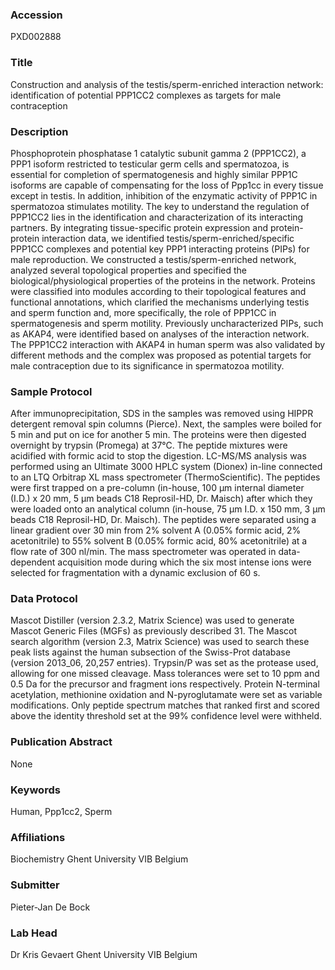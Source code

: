 ### Accession
PXD002888

### Title
Construction and analysis of the testis/sperm-enriched interaction network: identification of potential PPP1CC2 complexes as targets for male contraception

### Description
Phosphoprotein phosphatase 1 catalytic subunit gamma 2 (PPP1CC2), a PPP1 isoform restricted to testicular germ cells and spermatozoa, is essential for completion of spermatogenesis and highly similar PPP1C isoforms are capable of compensating for the loss of Ppp1cc in every tissue except in testis. In addition, inhibition of the enzymatic activity of PPP1C in spermatozoa stimulates motility. The key to understand the regulation of PPP1CC2 lies in the identification and characterization of its interacting partners. By integrating tissue-specific protein expression and protein-protein interaction data, we identified testis/sperm-enriched/specific PPP1CC complexes and potential key PPP1 interacting proteins (PIPs) for male reproduction. We constructed a testis/sperm-enriched network, analyzed several topological properties and specified the biological/physiological properties of the proteins in the network. Proteins were classified into modules according to their topological features and functional annotations, which clarified the mechanisms underlying testis and sperm function and, more specifically, the role of PPP1CC in spermatogenesis and sperm motility. Previously uncharacterized PIPs, such as AKAP4, were identified based on analyses of the interaction network. The PPP1CC2 interaction with AKAP4 in human sperm was also validated by different methods and the complex was proposed as potential targets for male contraception due to its significance in spermatozoa motility.

### Sample Protocol
After immunoprecipitation, SDS in the samples was removed using HIPPR detergent removal spin columns (Pierce). Next, the samples were boiled for 5 min and put on ice for another 5 min. The proteins were then digested overnight by trypsin (Promega) at 37°C. The peptide mixtures were acidified with formic acid to stop the digestion. LC-MS/MS analysis was performed using an Ultimate 3000 HPLC system (Dionex) in-line connected to an LTQ Orbitrap XL mass spectrometer (ThermoScientific). The peptides were first trapped on a pre-column (in-house, 100 µm internal diameter (I.D.) x 20 mm, 5 µm beads C18 Reprosil-HD, Dr. Maisch) after which they were loaded onto an analytical column (in-house, 75 µm I.D. x 150 mm, 3 µm beads C18 Reprosil-HD, Dr. Maisch). The peptides were separated using a linear gradient over 30 min from 2% solvent A (0.05% formic acid, 2% acetonitrile) to 55% solvent B (0.05% formic acid, 80% acetonitrile) at a flow rate of 300 nl/min. The mass spectrometer was operated in data-dependent acquisition mode during which the six most intense ions were selected for fragmentation with a dynamic exclusion of 60 s.

### Data Protocol
Mascot Distiller (version 2.3.2, Matrix Science) was used to generate Mascot Generic Files (MGFs) as previously described 31. The Mascot search algorithm (version 2.3, Matrix Science) was used to search these peak lists against the human subsection of the Swiss-Prot database (version 2013_06, 20,257 entries). Trypsin/P was set as the protease used, allowing for one missed cleavage. Mass tolerances were set to 10 ppm and 0.5 Da for the precursor and fragment ions respectively. Protein N-terminal acetylation, methionine oxidation and N-pyroglutamate were set as variable modifications. Only peptide spectrum matches that ranked first and scored above the identity threshold set at the 99% confidence level were withheld.

### Publication Abstract
None

### Keywords
Human, Ppp1cc2, Sperm

### Affiliations
Biochemistry
Ghent University VIB Belgium

### Submitter
Pieter-Jan De Bock

### Lab Head
Dr Kris Gevaert
Ghent University VIB Belgium


